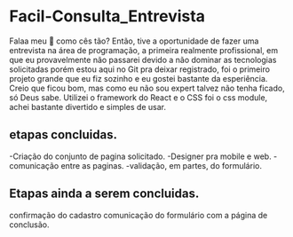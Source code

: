 
# Facil-Consulta_Entrevista


Falaa meu 🐙 como cês tão? Então, tive a oportunidade de fazer uma entrevista na área de programação, a primeira realmente profissional, em que eu provavelmente não passarei devido a não dominar as tecnologias solicitadas porém estou aqui no Git pra deixar registrado, foi o primeiro projeto grande que eu fiz sozinho e eu gostei bastante da esperiência. Creio que ficou bom, mas como eu não sou expert talvez não tenha ficado, só Deus sabe. Utilizei o framework do React e o CSS foi o css module, achei bastante divertido e simples de usar.

## etapas concluidas.
-Criação do conjunto de pagina solicitado. -Designer pra mobile e web. -comunicação entre as paginas. -validação, em partes, do formulário.

## Etapas ainda a serem concluidas.
confirmação do cadastro
comunicação do formulário com a página de conclusão.
